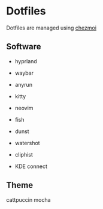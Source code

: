# Dotfiles

Dotfiles are managed using [chezmoi](https://chezmoi.io)

## Software
- hyprland
- waybar
- anyrun
- kitty
- neovim
- fish
- dunst
- watershot
- cliphist

- KDE connect

## Theme
cattpuccin mocha
